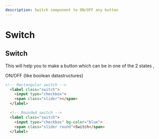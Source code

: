 ```yaml
---
description: Switch component to ON/OFF any button
---
```


# Switch

## Switch

This will help you to make a button which can be in one of the 2 states ,

ON/OFF (like boolean datastructures)&#x20;

```html
<!-- Rectangular switch -->
  <label class="switch">
    <input type="checkbox">
    <span class="slider"></span>
  </label>

  <!-- Rounded switch -->
  <label class="switch">
    <input type="checkbox" bg-color="blue">
    <span class="slider round">Switch</span>
  </label>
```

